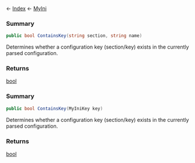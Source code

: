 ← [Index](Api-Index) ← [MyIni](VRage.Game.ModAPI.Ingame.Utilities.MyIni)

### Summary

```csharp
public bool ContainsKey(string section, string name)
```

Determines whether a configuration key (section/key) exists in the currently parsed configuration.

### Returns

[bool](System.Boolean)



### Summary

```csharp
public bool ContainsKey(MyIniKey key)
```

Determines whether a configuration key (section/key) exists in the currently parsed configuration.

### Returns

[bool](System.Boolean)



